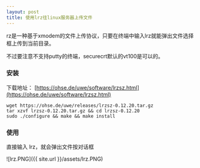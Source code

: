 ```yaml
---
layout: post
title: 使用lrz往linux服务器上传文件
---
```


rz是一种基于xmodem的文件上传协议，只要在终端中输入lrz就能弹出文件选择框上传到当前目录。

不过要注意不支持putty的终端，securecrt默认的vt100是可以的。

### 安装

下载地址： [https://ohse.de/uwe/software/lrzsz.html](https://ohse.de/uwe/software/lrzsz.html)

	wget https://ohse.de/uwe/releases/lrzsz-0.12.20.tar.gz
	tar xzvf lrzsz-0.12.20.tar.gz && cd lrzsz-0.12.20
	sudo ./configure && make && make install

### 使用

直接输入 lrz，就会弹出文件按对话框

![lrz.PNG]({{ site.url }}/assets/lrz.PNG)

